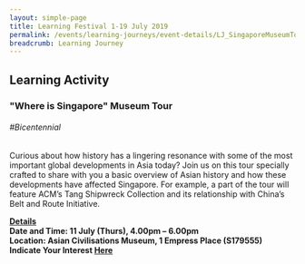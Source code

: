 ```yaml
---
layout: simple-page
title: Learning Festival 1-19 July 2019
permalink: /events/learning-journeys/event-details/LJ_SingaporeMuseumTour
breadcrumb: Learning Journey
---
```


## Learning Activity
### "Where is Singapore" Museum Tour

###### _#Bicentennial_ 

Curious about how history has a lingering resonance with some of the most important global developments in Asia today? Join us on this tour specially crafted to share with you a basic overview of Asian history and how these developments have affected Singapore. For example, a part of the tour will feature ACM’s Tang Shipwreck Collection and its relationship with China’s Belt and Route Initiative.  

<b><u>Details</u><br>
**Date and Time: 11 July (Thurs), 4.00pm – 6.00pm** <br>
**Location: Asian Civilisations Museum, 1 Empress Place (S179555)** <br>
**Indicate Your Interest [Here](https://www.eventbrite.sg/e/where-is-singapore-museum-tour-tickets-63104055930)** 

